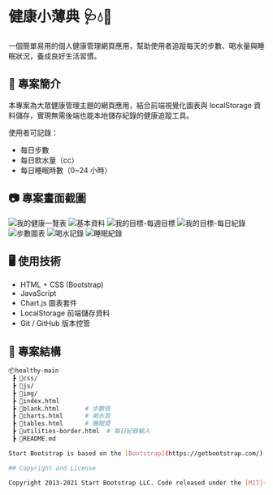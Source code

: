 # 健康小薄典 🩺💧👣

一個簡單易用的個人健康管理網頁應用，幫助使用者追蹤每天的步數、喝水量與睡眠狀況，養成良好生活習慣。

## 🔧 專案簡介

本專案為大眾健康管理主題的網頁應用，結合前端視覺化圖表與 localStorage 資料儲存，實現無需後端也能本地儲存紀錄的健康追蹤工具。

使用者可記錄：
- 每日步數
- 每日飲水量（cc）
- 每日睡眠時數（0~24 小時）

## 📷 專案畫面截圖
![我的健康一覽表](https://github.com/user-attachments/assets/ae389035-c20f-410f-83c3-ce68d98b2c88)
![基本資料](https://github.com/user-attachments/assets/ec1cb143-aa42-4426-b5bf-3ccbe80ca2aa)
![我的目標-每週目標](https://github.com/user-attachments/assets/ba2d31fb-3c30-45f3-bc2e-2107ece2589a)
![我的目標-每日紀錄](https://github.com/user-attachments/assets/e2dfb2de-1a6d-42e9-8512-5b2f7357de07)
![步數圖表](https://github.com/user-attachments/assets/e6d22d65-19d8-4c8a-954d-8f8d0f12920a)
![喝水記錄](https://github.com/user-attachments/assets/9408095c-826c-4a35-9154-84c928944a01)
![睡眠紀錄](https://github.com/user-attachments/assets/85ae232f-e15d-4aae-bb08-89eadffe6df8)


## 🖥️ 使用技術

- HTML + CSS (Bootstrap)
- JavaScript
- Chart.js 圖表套件
- LocalStorage 前端儲存資料
- Git / GitHub 版本控管

## 📁 專案結構

```bash
📦healthy-main
 ┣ 📂css/
 ┣ 📂js/
 ┣ 📂img/
 ┣ 📜index.html
 ┣ 📜blank.html       # 步數頁
 ┣ 📜charts.html      # 喝水頁
 ┣ 📜tables.html      # 睡眠頁
 ┣ 📜utilities-border.html  # 每日紀錄輸入
 ┣ 📜README.md

Start Bootstrap is based on the [Bootstrap](https://getbootstrap.com/) framework created by [Mark Otto](https://twitter.com/mdo) and [Jacob Thorton](https://twitter.com/fat).

## Copyright and License

Copyright 2013-2021 Start Bootstrap LLC. Code released under the [MIT](https://github.com/StartBootstrap/startbootstrap-resume/blob/master/LICENSE) license.

